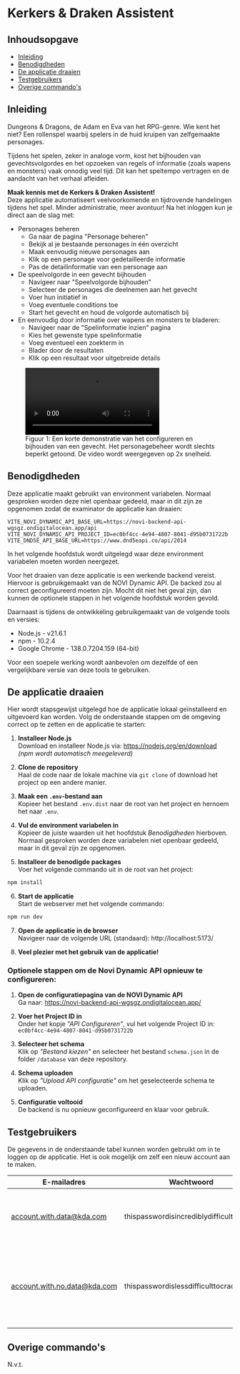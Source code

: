 # Kerkers & Draken Assistent

## Inhoudsopgave

- [Inleiding](#inleiding)
- [Benodigdheden](#benodigdheden)
- [De applicatie draaien](#de-applicatie-draaien)
- [Testgebruikers](#testgebruikers)
- [Overige commando's](#overige-commandos)

## Inleiding

Dungeons & Dragons, de Adam en Eva van het RPG-genre. Wie kent het niet? Een rollenspel waarbij spelers in de huid
kruipen van zelfgemaakte personages.

Tijdens het spelen, zeker in analoge vorm, kost het bijhouden van gevechtsvolgordes en het opzoeken van regels of
informatie (zoals wapens en monsters) vaak onnodig veel tijd. Dit kan het speltempo vertragen en de aandacht van het
verhaal afleiden.

**Maak kennis met de Kerkers & Draken Assistent!**<br/>
Deze applicatie automatiseert veelvoorkomende en tijdrovende
handelingen tijdens het spel. Minder administratie, meer avontuur! Na het inloggen kun je direct aan de slag met:

- Personages beheren
    - Ga naar de pagina "Personage beheren"
    - Bekijk al je bestaande personages in één overzicht
    - Maak eenvoudig nieuwe personages aan
    - Klik op een personage voor gedetailleerde informatie
    - Pas de detailinformatie van een personage aan
- De speelvolgorde in een gevecht bijhouden
    - Navigeer naar "Speelvolgorde bijhouden"
    - Selecteer de personages die deelnemen aan het gevecht
    - Voer hun initiatief in
    - Voeg eventuele conditions toe
    - Start het gevecht en houd de volgorde automatisch bij
- En eenvoudig door informatie over wapens en monsters te bladeren:
    - Navigeer naar de "Spelinformatie inzien" pagina
    - Kies het gewenste type spelinformatie
    - Voeg eventueel een zoekterm in
    - Blader door de resultaten
    - Klik op een resultaat voor uitgebreide details

<figure>
  <video controls>
    <source src="/public/project-preview.mp4" type="video/mp4">
  </video>
  <figcaption>
    Figuur 1: Een korte demonstratie van het configureren en bijhouden van een gevecht. Het personagebeheer wordt slechts beperkt getoond. De video wordt weergegeven op 2x snelheid.
  </figcaption>
</figure>

## Benodigdheden

Deze applicatie maakt gebruikt van environment variabelen. Normaal gesproken worden deze niet openbaar gedeeld, maar in
dit zijn ze opgenomen zodat de examinator de applicatie kan draaien:

```
VITE_NOVI_DYNAMIC_API_BASE_URL=https://novi-backend-api-wgsgz.ondigitalocean.app/api  
VITE_NOVI_DYNAMIC_API_PROJECT_ID=ec0bf4cc-4e94-4807-8041-d95b0731722b  
VITE_DND5E_API_BASE_URL=https://www.dnd5eapi.co/api/2014 
```

In het volgende hoofdstuk wordt uitgelegd waar deze environment variabelen moeten worden neergezet.

Voor het draaien van deze applicatie is een werkende backend vereist. Hiervoor is gebruikgemaakt van de NOVI Dynamic
API. De backed zou al correct geconfigureerd moeten zijn. Mocht dit niet het geval zijn, dan kunnen de optionele stappen
in het volgende hoofdstuk worden gevold.

Daarnaast is tijdens de ontwikkeling gebruikgemaakt van de volgende tools en versies:

- Node.js - v21.6.1
- npm - 10.2.4
- Google Chrome - 138.0.7204.159 (64-bit)

Voor een soepele werking wordt aanbevolen om dezelfde of een vergelijkbare versie van deze tools te gebruiken.

## De applicatie draaien

Hier wordt stapsgewijst uitgelegd hoe de applicatie lokaal geïnstalleerd en uitgevoerd kan worden.
Volg de onderstaande stappen om de omgeving correct op te zetten en de applicatie te starten:

1. **Installeer Node.js**  
   Download en installeer Node.js via: https://nodejs.org/en/download  
   *(npm wordt automatisch meegeleverd)*

2. **Clone de repository**  
   Haal de code naar de lokale machine via `git clone` of download het project op een andere manier.

3. **Maak een `.env`-bestand aan**  
   Kopieer het bestand `.env.dist` naar de root van het project en hernoem het naar `.env`.

4. **Vul de environment variabelen in**  
   Kopieer de juiste waarden uit het hoofdstuk *Benodigdheden* hierboven. Normaal gesproken worden deze variabelen niet
   openbaar gedeeld, maar in dit geval zijn ze opgenomen.

5. **Installeer de benodigde packages**  
   Voer het volgende commando uit in de root van het project:
```bash
npm install
```

6. **Start de applicatie**  
   Start de webserver met het volgende commando:
```bash
npm run dev
```

7. **Open de applicatie in de browser**  
   Navigeer naar de volgende URL (standaard):
   http://localhost:5173/

8. **Veel plezier met het gebruik van de applicatie!**

### Optionele stappen om de Novi Dynamic API opnieuw te configureren:
1. **Open de configuratiepagina van de NOVI Dynamic API**  
   Ga naar: https://novi-backend-api-wgsgz.ondigitalocean.app/

2. **Voer het Project ID in**  
   Onder het kopje *"API Configureren"*, vul het volgende Project ID in: `ec0bf4cc-4e94-4807-8041-d95b0731722b`

3. **Selecteer het schema**  
   Klik op *"Bestand kiezen"* en selecteer het bestand `schema.json` in de folder `/database` van deze repository.

4. **Schema uploaden**  
   Klik op *"Upload API configuratie"* om het geselecteerde schema te uploaden.

5. **Configuratie voltooid**  
   De backend is nu opnieuw geconfigureerd en klaar voor gebruik.

## Testgebruikers

De gegevens in de onderstaande tabel kunnen worden gebruikt om in te loggen op de applicatie.
Het is ook mogelijk om zelf een nieuw account aan te maken.

| E-mailadres                  | Wachtwoord                               | Doel                                                                     |
|------------------------------|------------------------------------------|--------------------------------------------------------------------------|
| account.with.data@kda.com    | thispasswordisincrediblydifficulttocrack | Applicatie inzien waarbij initiële data aanwezig is.                     |
| account.with.no.data@kda.com | thispasswordislessdifficulttocrack       | Applicatie inzien uit het perspectief van een nieuw account zonder data. |

## Overige commando's

N.v.t.